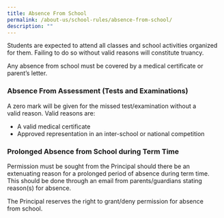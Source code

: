 ```yaml
---
title: Absence From School
permalink: /about-us/school-rules/absence-from-school/
description: ""
---
```


Students are expected to attend all classes and school activities organized for them. Failing to do so without valid reasons will constitute truancy. 

  

Any absence from school must be covered by a medical certificate or parent’s letter.

  

### Absence From Assessment (Tests and Examinations)

A zero mark will be given for the missed test/examination without a valid reason. Valid reasons are:

*   A valid medical certificate
*   Approved representation in an inter-school or national competition

  

### Prolonged Absence from School during Term Time

Permission must be sought from the Principal should there be an extenuating reason for a prolonged period of absence during term time. This should be done through an email from parents/guardians stating reason(s) for absence.

 
The Principal reserves the right to grant/deny permission for absence from school.